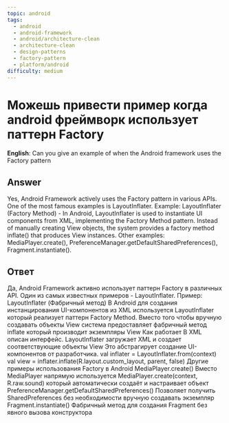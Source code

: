 ```yaml
---
topic: android
tags:
  - android
  - android-framework
  - android/architecture-clean
  - architecture-clean
  - design-patterns
  - factory-pattern
  - platform/android
difficulty: medium
---
```


# Можешь привести пример когда android фреймворк использует паттерн Factory

**English**: Can you give an example of when the Android framework uses the Factory pattern

## Answer

Yes, Android Framework actively uses the Factory pattern in various APIs. One of the most famous examples is LayoutInflater. Example: LayoutInflater (Factory Method) - In Android, LayoutInflater is used to instantiate UI components from XML, implementing the Factory Method pattern. Instead of manually creating View objects, the system provides a factory method inflate() that produces View instances. Other examples: MediaPlayer.create(), PreferenceManager.getDefaultSharedPreferences(), Fragment.instantiate().

## Ответ

Да, Android Framework активно использует паттерн Factory в различных API. Один из самых известных примеров - LayoutInflater. Пример: LayoutInflater (Фабричный метод) В Android для создания инстанцирования UI-компонентов из XML используется LayoutInflater который реализует паттерн Factory Method. Вместо того чтобы вручную создавать объекты View система предоставляет фабричный метод inflate который производит экземпляры View Как работает В XML описан интерфейс. LayoutInflater загружает XML и создает соответствующие объекты View Это абстрагирует создание UI-компонентов от разработчика. val inflater = LayoutInflater.from(context) val view = inflater.inflate(R.layout.custom_layout, parent, false) Другие примеры использования Factory в Android MediaPlayer.create() Вместо MediaPlayer напрямую используется MediaPlayer.create(context, R.raw.sound) который автоматически создаёт и настраивает объект PreferenceManager.getDefaultSharedPreferences() Позволяет получить SharedPreferences без необходимости вручную создавать экземпляр Fragment.instantiate() Фабричный метод для создания Fragment без явного вызова конструктора

